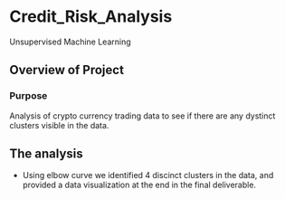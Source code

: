 # Credit_Risk_Analysis
Unsupervised Machine Learning 


## Overview of Project

### Purpose

Analysis of crypto currency trading data to see if there are any dystinct clusters visible in the data. 

## The analysis


- Using elbow curve we identified 4 discinct clusters in the data, and provided a data visualization at the end in the final deliverable. 